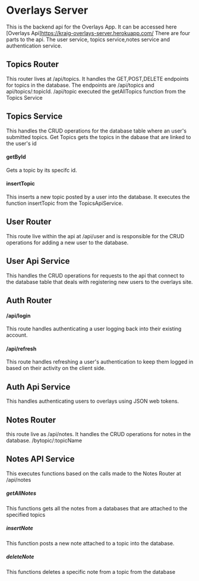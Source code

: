 # Overlays Server

This is the backend api for the Overlays App. It can be accessed here [Overlays Api]https://kraig-overlays-server.herokuapp.com/
There are four parts to the api.
The user service, topics service,notes service and authentication service.

## Topics Router
This router lives at /api/topics.
It handles the GET,POST,DELETE endpoints for topics in the database.
The endpoints are /api/topics and api/topics/:topicId.
/api/topic executed the getAllTopics function from the Topics Service



## Topics Service
This handles the CRUD operations for the database table where an user's submitted topics.
Get Topics gets the topics in the dabase that are linked to the user's id

#### getById 
Gets a topic by its specifc id. 
#### insertTopic 
This inserts a new topic posted by a user into the database. It executes the function insertTopic from the TopicsApiService.


## User Router
This route live within the api at /api/user and is responsible for the CRUD operations for adding a new user to the database.



## User Api Service
This handles the CRUD operations for requests to the api that connect to the database table that deals with registering new users to the overlays site.


## Auth Router
#### /api/login
This route handles authenticating a user logging back into their existing account.

#### /api/refresh
This route handles refreshing a user's authentication to keep them logged in based on their activity on the client side.


## Auth Api Service
This handles authenticating users to overlays using JSON web tokens.

## Notes Router
this route live as /api/notes. It handles the CRUD operations for notes in the database.
/bytopic/:topicName

## Notes API Service
This executes functions based on the calls made to the Notes Router at /api/notes

##### getAllNotes
This functions gets all the notes from a databases that are attached to the specified topics

##### insertNote
This function posts a new note attached to a topic into the database.

##### deleteNote
This functions deletes a specific note from a topic from the database
